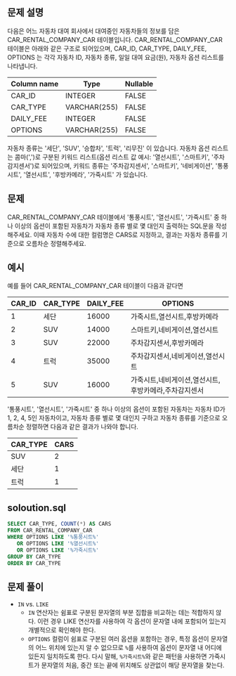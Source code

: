 ## 문제 설명
다음은 어느 자동차 대여 회사에서 대여중인 자동차들의 정보를 담은 CAR_RENTAL_COMPANY_CAR 테이블입니다. CAR_RENTAL_COMPANY_CAR 테이블은 아래와 같은 구조로 되어있으며, CAR_ID, CAR_TYPE, DAILY_FEE, OPTIONS 는 각각 자동차 ID, 자동차 종류, 일일 대여 요금(원), 자동차 옵션 리스트를 나타냅니다.

|Column name|Type|Nullable|
|------|---|---|
|CAR_ID|INTEGER|FALSE|
|CAR_TYPE|VARCHAR(255)|FALSE|
|DAILY_FEE|INTEGER|FALSE|
|OPTIONS|VARCHAR(255)|FALSE|

자동차 종류는 '세단', 'SUV', '승합차', '트럭', '리무진' 이 있습니다. 자동차 옵션 리스트는 콤마(',')로 구분된 키워드 리스트(옵션 리스트 값 예시: '열선시트', '스마트키', '주차감지센서')로 되어있으며, 키워드 종류는 '주차감지센서', '스마트키', '네비게이션', '통풍시트', '열선시트', '후방카메라', '가죽시트' 가 있습니다.

## 문제
CAR_RENTAL_COMPANY_CAR 테이블에서 '통풍시트', '열선시트', '가죽시트' 중 하나 이상의 옵션이 포함된 자동차가 자동차 종류 별로 몇 대인지 출력하는 SQL문을 작성해주세요. 이때 자동차 수에 대한 컬럼명은 CARS로 지정하고, 결과는 자동차 종류를 기준으로 오름차순 정렬해주세요.

## 예시
예를 들어 CAR_RENTAL_COMPANY_CAR 테이블이 다음과 같다면

|CAR_ID|CAR_TYPE|DAILY_FEE|OPTIONS|
|------|---|---|---|
|1|세단|16000|가죽시트,열선시트,후방카메라|
|2|SUV|14000|스마트키,네비게이션,열선시트|
|3|SUV|22000|주차감지센서,후방카메라|
|4|트럭|35000|주차감지센서,네비게이션,열선시트|
|5|SUV|16000|가죽시트,네비게이션,열선시트,후방카메라,주차감지센서|

'통풍시트', '열선시트', '가죽시트' 중 하나 이상의 옵션이 포함된 자동차는 자동차 ID가 1, 2, 4, 5인 자동차이고, 자동차 종류 별로 몇 대인지 구하고 자동차 종류를 기준으로 오름차순 정렬하면 다음과 같은 결과가 나와야 합니다.

|CAR_TYPE|CARS|
|---|---|
|SUV|2|
|세단|1|
|트럭|1|

## soloution.sql
``` sql
SELECT CAR_TYPE, COUNT(*) AS CARS
FROM CAR_RENTAL_COMPANY_CAR
WHERE OPTIONS LIKE '%통풍시트%'
   OR OPTIONS LIKE '%열선시트%'
   OR OPTIONS LIKE '%가죽시트%'
GROUP BY CAR_TYPE
ORDER BY CAR_TYPE
```

## 문제 풀이
- `IN` vs. `LIKE`
    - `IN` 연산자는 쉼표로 구분된 문자열의 부분 집합을 비교하는 데는 적합하지 않다. 이런 경우 LIKE 연산자를 사용하여 각 옵션이 문자열 내에 포함되어 있는지 개별적으로 확인해야 한다.
    - `OPTIONS` 컬럼이 쉼표로 구분된 여러 옵션을 포함하는 경우, 특정 옵션이 문자열의 어느 위치에 있는지 알 수 없으므로 `%`를 사용하여 옵션이 문자열 내 어디에 있든지 일치하도록 한다.
    다시 말해, `%가죽시트%`와 같은 패턴을 사용하면 가죽시트가 문자열의 처음, 중간 또는 끝에 위치해도 상관없이 해당 문자열을 찾는다.